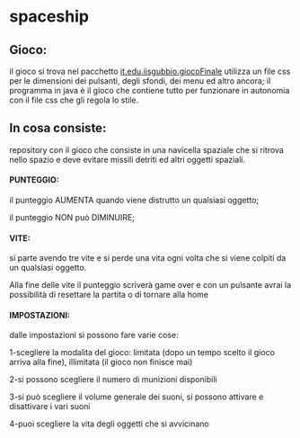 # spaceship
## Gioco:
il gioco si trova nel pacchetto [it.edu.iisgubbio.giocoFinale](src/it/edu/iisgubbio/giocoFinale)
utilizza un file css per le dimensioni dei pulsanti, degli sfondi, dei menu ed altro ancora; il programma in java è il gioco che contiene tutto per funzionare in autonomia con il file css che gli regola lo stile.
## In cosa consiste:
repository con il gioco che consiste in una navicella spaziale che si ritrova nello spazio e deve evitare missili detriti ed altri oggetti spaziali. 
#### PUNTEGGIO:
il punteggio AUMENTA quando viene distrutto un qualsiasi oggetto;

il punteggio NON può DIMINUIRE;
#### VITE:
si parte avendo tre vite e si perde una vita ogni volta che si viene colpiti da un qualsiasi oggetto.

Alla fine delle vite il punteggio scriverà game over e con un pulsante avrai la possibilità di resettare la partita o di tornare alla home
#### IMPOSTAZIONI:
dalle impostazioni si possono fare varie cose:

1-scegliere la modalita del gioco: limitata (dopo un tempo scelto il gioco arriva alla fine), illimitata (il gioco non finisce mai)

2-si possono scegliere il numero di munizioni disponibili

3-si può scegliere il volume generale dei suoni, si possono attivare e disattivare i vari suoni

4-puoi scegliere la vita degli oggetti che si avvicinano
